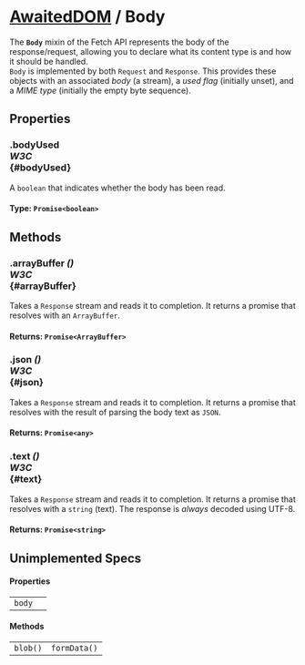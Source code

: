 # [AwaitedDOM](/docs/basic-client/awaited-dom) <span>/</span> Body

<div class='overview'><span class="seoSummary">The <strong><code>Body</code></strong> mixin of the Fetch API represents the body of the response/request, allowing you to declare what its content type is and how it should be handled.</span></div>

<div class='overview'><code>Body</code> is implemented by both <code>Request</code> and <code>Response</code>. This provides these objects with an associated <dfn>body</dfn> (a stream), a <dfn>used flag</dfn> (initially unset), and a <dfn>MIME type</dfn> (initially the empty byte sequence).</div>

## Properties

### .bodyUsed <div class="specs"><i>W3C</i></div> {#bodyUsed}

A `boolean` that indicates whether the body has been read.

#### **Type**: `Promise<boolean>`

## Methods

### .arrayBuffer *()* <div class="specs"><i>W3C</i></div> {#arrayBuffer}

Takes a <code>Response</code> stream and reads it to completion. It returns a promise that resolves with an <code>ArrayBuffer</code>.

#### **Returns**: `Promise<ArrayBuffer>`

### .json *()* <div class="specs"><i>W3C</i></div> {#json}

Takes a <code>Response</code> stream and reads it to completion. It returns a promise that resolves with the result of parsing the body text as <code>JSON</code>.

#### **Returns**: `Promise<any>`

### .text *()* <div class="specs"><i>W3C</i></div> {#text}

Takes a <code>Response</code> stream and reads it to completion. It returns a promise that resolves with a `string` (text). The response is <em>always</em> decoded using UTF-8.

#### **Returns**: `Promise<string>`

## Unimplemented Specs

#### Properties

|     |     |
| --- | --- |
| `body` |  |

#### Methods

|     |     |
| --- | --- |
| `blob()` | `formData()` |
